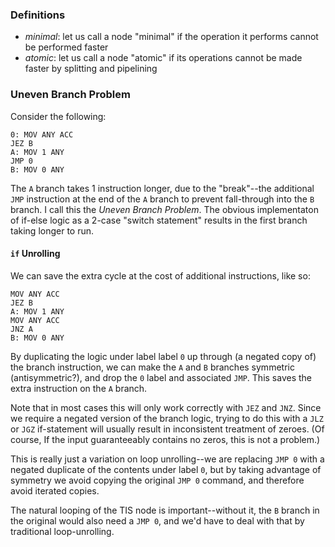 ### Definitions

- *minimal*: let us call a node "minimal" if the operation it performs cannot be performed faster
- *atomic*: let us call a node "atomic" if its operations cannot be made faster by splitting and pipelining

### Uneven Branch Problem

Consider the following:

``` TIS-100
0: MOV ANY ACC
JEZ B
A: MOV 1 ANY
JMP 0
B: MOV 0 ANY
```

The `A` branch takes 1 instruction longer, due to the "break"--the additional `JMP` instruction at the end of the `A` branch to prevent fall-through into the `B` branch. I call this the *Uneven Branch Problem*. The obvious implementaton of if-else logic as a 2-case "switch statement" results in the first branch taking longer to run.

#### `if` Unrolling

We can save the extra cycle at the cost of additional instructions, like so:

``` TIS-100
MOV ANY ACC
JEZ B
A: MOV 1 ANY
MOV ANY ACC
JNZ A
B: MOV 0 ANY
```

By duplicating the logic under label label `0` up through (a negated copy of) the branch instruction, we can make the `A` and `B` branches symmetric (antisymmetric?), and drop the `0` label and associated `JMP`. This saves the extra instruction on the `A` branch.

Note that in most cases this will only work correctly with `JEZ` and `JNZ`. Since we require a negated version of the branch logic, trying to do this with a `JLZ` or `JGZ` if-statement will usually result in inconsistent treatment of zeroes. (Of course, If the input guaranteeably contains no zeros, this is not a problem.)

This is really just a variation on loop unrolling--we are replacing `JMP 0` with a negated duplicate of the contents under label `0`, but by taking advantage of symmetry we avoid copying the original `JMP 0` command, and therefore avoid iterated copies.

The natural looping of the TIS node is important--without it, the `B` branch in the original would also need a `JMP 0`, and we'd have to deal with that by traditional loop-unrolling.
